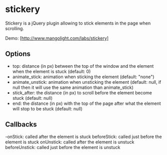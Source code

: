 stickery
========

Stickery is a jQuery plugin allowing to stick elements in the page when scrolling.

Demo: [http://www.mangolight.com/labs/stickery]

## Options
- top: distance (in px) between the top of the window and the element when the element is stuck (default: 0)
- animate_stick: animation when sticking the element (default: "none")
- animate_unstick: animation when unsticking the element (default: null, if null then it will use the same animation than animate_stick)
- stick_after: the distance (in px) to scroll before the element become stuck (default: null)
- end: the distance (in px) with the top of the page after what the element will stop to be stuck (default: null)

## Callbacks
-onStick: called after the element is stuck
beforeStick: called just before the element is stuck
onUnstick: called after the element is unstuck
beforeUnstick: called just before the element is unstuck